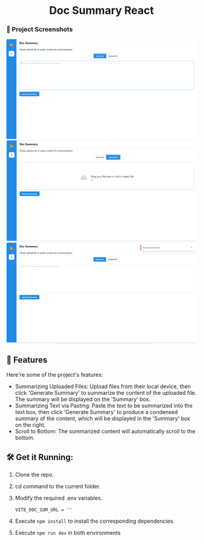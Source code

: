 <h1 align="center" id="title">Doc Summary React</h1>

### 📸 Project Screenshots

![project-screenshot](../../../assets/img/docsum-ui-react.png)
![project-screenshot](../../../assets/img/docsum-ui-react-file.png)
![project-screenshot](../../../assets/img/docsum-ui-react-error.png)

<h2>🧐 Features</h2>

Here're some of the project's features:

- Summarizing Uploaded Files: Upload files from their local device, then click 'Generate Summary' to summarize the content of the uploaded file. The summary will be displayed on the 'Summary' box.
- Summarizing Text via Pasting: Paste the text to be summarized into the text box, then click 'Generate Summary' to produce a condensed summary of the content, which will be displayed in the 'Summary' box on the right.
- Scroll to Bottom: The summarized content will automatically scroll to the bottom.

<h2>🛠️ Get it Running:</h2>

1. Clone the repo.

2. cd command to the current folder.

3. Modify the required .env variables.
   ```
   VITE_DOC_SUM_URL = ''
   ```
4. Execute `npm install` to install the corresponding dependencies.

5. Execute `npm run dev` in both environments
